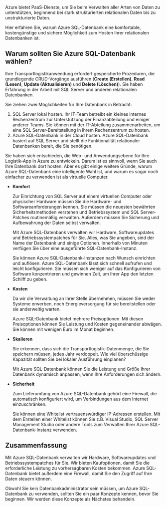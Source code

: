 Azure bietet PaaS-Dienste, um Sie beim Verwalten aller Arten von Daten zu unterstützen, beginnend bei stark strukturierten relationalen Daten bis zu unstrukturierte Daten.

Hier erfahren Sie, warum Azure SQL-Datenbank eine komfortable, kostengünstige und sichere Möglichkeit zum Hosten Ihrer relationalen Datenbanken ist.

## <a name="why-choose-azure-sql-database"></a>Warum sollten Sie Azure SQL-Datenbank wählen?

Ihre Transportlogistikanwendung erfordert gespeicherte Prozeduren, die grundlegende CRUD-Vorgänge ausführen (**Create (Erstellen)**, **Read (Lesen)**, **Update (Aktualisieren)** und **Delete (Löschen)**). Sie haben Erfahrung in der Arbeit mit SQL Server und anderen relationalen Datenbanken.

Sie ziehen zwei Möglichkeiten für Ihre Datenbank in Betracht:

1. SQL Server lokal hosten. Ihr IT-Team betreibt ein kleines internes Rechenzentrum zur Unterstützung der Finanzabteilung und einiger anderer Teams. Sie können mit der IT-Abteilung zusammenarbeiten, um eine SQL Server-Bereitstellung in ihrem Rechenzentrum zu hosten.
1. Azure SQL-Datenbank in der Cloud hosten. Azure SQL-Datenbank basiert auf SQL Server und stellt die Funktionalität relationaler Datenbanken bereit, die Sie benötigen.

Sie haben sich entschieden, die Web- und Anwendungsebene für Ihre Logistik-App in Azure zu entwickeln. Darum ist es sinnvoll, wenn Sie auch Ihre Datenbank dort hosten. Aber es gibt einige weitere Gründe, warum Azure SQL-Datenbank eine intelligente Wahl ist, und warum es sogar noch einfacher zu verwenden ist als virtuelle Computer.

* **Komfort**

    Zur Einrichtung von SQL Server auf einem virtuellen Computer oder physischer Hardware müssen Sie die Hardware- und Softwareanforderungen kennen. Sie müssen die neuesten bewährten Sicherheitsmethoden verstehen und Betriebssystem und SQL Server-Patches routinemäßig verwalten. Außerdem müssen Sie Sicherung und Aufbewahrung der Daten selbst verwalten.

    Mit Azure SQL-Datenbank verwalten wir Hardware, Softwareupdates und Betriebssystempatches für Sie. Alles, was Sie angeben, sind der Name der Datenbank und einige Optionen. Innerhalb von Minuten verfügen Sie über eine ausgeführte SQL-Datenbank-Instanz.

    Sie können Azure SQL-Datenbank-Instanzen nach Wunsch einrichten und auflösen. Azure SQL-Datenbank lässt sich schnell aufrufen und leicht konfigurieren. Sie müssen sich weniger auf das Konfigurieren von Software konzentrieren und gewinnen Zeit, um Ihrer App den letzten Schliff zu geben.
* **Kosten**

    Da wir die Verwaltung an Ihrer Stelle übernehmen, müssen Sie weder Systeme erwerben, noch Energieversorgung für sie bereitstellen oder sie anderweitig warten.

    Azure SQL-Datenbank bietet mehrere Preisoptionen. Mit diesen Preisoptionen können Sie Leistung und Kosten gegeneinander abwägen. Sie können mit wenigen Euro im Monat beginnen.
* **Skalieren**
 
    Sie erkennen, dass sich die Transportlogistik-Datenmenge, die Sie speichern müssen, jedes Jahr verdoppelt. Wie viel überschüssige Kapazität sollten Sie bei lokaler Ausführung einplanen?

    Mit Azure SQL-Datenbank können Sie die Leistung und Größe Ihrer Datenbank dynamisch anpassen, wenn Ihre Anforderungen sich ändern.

* **Sicherheit**

    Zum Lieferumfang von Azure SQL-Datenbank gehört eine Firewall, die automatisch konfiguriert wird, um Verbindungen aus dem Internet einzuschränken.

    Sie können eine Whitelist vertrauenswürdiger IP-Adressen erstellen. Mit dem Erstellen einer Whitelist können Sie z.B. Visual Studio, SQL Server Management Studio oder andere Tools zum Verwalten Ihrer Azure SQL-Datenbank-Instanz verwenden.

## <a name="summary"></a>Zusammenfassung

Mit Azure SQL-Datenbank verwalten wir Hardware, Softwareupdates und Betriebssystempatches für Sie. Wir bieten Kaufoptionen, damit Sie die erforderliche Leistung zu vorhersagbaren Kosten bekommen. Azure SQL-Datenbank bietet außerdem eine Firewall, damit Sie den Zugriff auf Ihre Daten steuern können.

Obwohl Sie kein Datenbankadministrator sein müssen, um Azure SQL-Datenbank zu verwenden, sollten Sie ein paar Konzepte kennen, bevor Sie beginnen. Wir werden diese Konzepte als Nächstes behandeln.